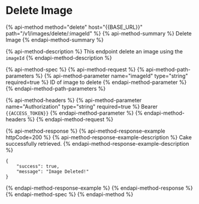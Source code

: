 # Delete Image

{% api-method method="delete" host="{{BASE\_URL}}" path="/v1/images/delete/:imageId" %}
{% api-method-summary %}
Delete Image
{% endapi-method-summary %}

{% api-method-description %}
This endpoint delete an image using the `imageId`
{% endapi-method-description %}

{% api-method-spec %}
{% api-method-request %}
{% api-method-path-parameters %}
{% api-method-parameter name="imageId" type="string" required=true %}
ID of image to delete
{% endapi-method-parameter %}
{% endapi-method-path-parameters %}

{% api-method-headers %}
{% api-method-parameter name="Authorization" type="string" required=true %}
Bearer `{{ACCESS_TOKEN}}`
{% endapi-method-parameter %}
{% endapi-method-headers %}
{% endapi-method-request %}

{% api-method-response %}
{% api-method-response-example httpCode=200 %}
{% api-method-response-example-description %}
Cake successfully retrieved.
{% endapi-method-response-example-description %}

```
{
    "success": true,
    "message": "Image Deleted!"
}
```
{% endapi-method-response-example %}
{% endapi-method-response %}
{% endapi-method-spec %}
{% endapi-method %}



